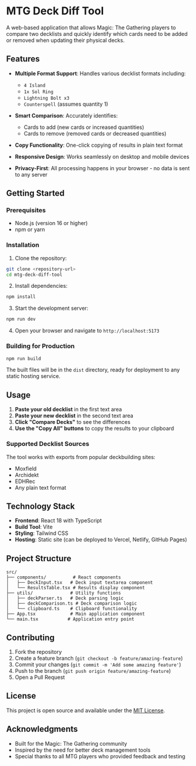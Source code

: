 # MTG Deck Diff Tool

A web-based application that allows Magic: The Gathering players to compare two decklists and quickly identify which cards need to be added or removed when updating their physical decks.

## Features

- **Multiple Format Support**: Handles various decklist formats including:
  - `4 Island`
  - `1x Sol Ring`
  - `Lightning Bolt x3`
  - `Counterspell` (assumes quantity 1)

- **Smart Comparison**: Accurately identifies:
  - Cards to add (new cards or increased quantities)
  - Cards to remove (removed cards or decreased quantities)

- **Copy Functionality**: One-click copying of results in plain text format

- **Responsive Design**: Works seamlessly on desktop and mobile devices

- **Privacy-First**: All processing happens in your browser - no data is sent to any server

## Getting Started

### Prerequisites

- Node.js (version 16 or higher)
- npm or yarn

### Installation

1. Clone the repository:
```bash
git clone <repository-url>
cd mtg-deck-diff-tool
```

2. Install dependencies:
```bash
npm install
```

3. Start the development server:
```bash
npm run dev
```

4. Open your browser and navigate to `http://localhost:5173`

### Building for Production

```bash
npm run build
```

The built files will be in the `dist` directory, ready for deployment to any static hosting service.

## Usage

1. **Paste your old decklist** in the first text area
2. **Paste your new decklist** in the second text area
3. **Click "Compare Decks"** to see the differences
4. **Use the "Copy All" buttons** to copy the results to your clipboard

### Supported Decklist Sources

The tool works with exports from popular deckbuilding sites:
- Moxfield
- Archidekt
- EDHRec
- Any plain text format

## Technology Stack

- **Frontend**: React 18 with TypeScript
- **Build Tool**: Vite
- **Styling**: Tailwind CSS
- **Hosting**: Static site (can be deployed to Vercel, Netlify, GitHub Pages)

## Project Structure

```
src/
├── components/          # React components
│   ├── DeckInput.tsx   # Deck input textarea component
│   └── ResultsTable.tsx # Results display component
├── utils/              # Utility functions
│   ├── deckParser.ts   # Deck parsing logic
│   ├── deckComparison.ts # Deck comparison logic
│   └── clipboard.ts    # Clipboard functionality
├── App.tsx             # Main application component
└── main.tsx           # Application entry point
```

## Contributing

1. Fork the repository
2. Create a feature branch (`git checkout -b feature/amazing-feature`)
3. Commit your changes (`git commit -m 'Add some amazing feature'`)
4. Push to the branch (`git push origin feature/amazing-feature`)
5. Open a Pull Request

## License

This project is open source and available under the [MIT License](LICENSE).

## Acknowledgments

- Built for the Magic: The Gathering community
- Inspired by the need for better deck management tools
- Special thanks to all MTG players who provided feedback and testing
